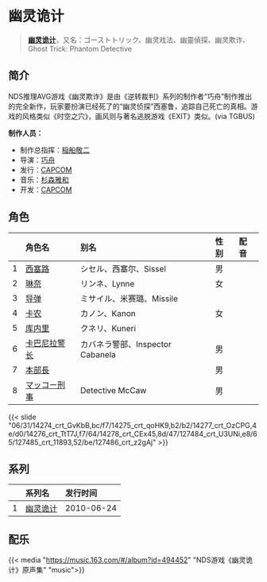 # 幽灵诡计


> <u>**[幽灵诡计](https://bgm.tv/subject/4723)**</u>，又名：ゴーストトリック、幽灵戏法、幽靈偵探、幽灵欺诈、Ghost Trick: Phantom Detective

## 简介

NDS推理AVG游戏《幽灵欺诈》是由《逆转裁判》系列的制作者“巧舟”制作推出的完全新作，玩家要扮演已经死了的“幽灵侦探”西塞鲁，追踪自己死亡的真相。游戏的风格类似《时空之穴》，画风则与著名逃脱游戏《EXIT》类似。(via TGBUS)

**制作人员：**
- 制作总指挥：[稲船敬二](https://bgm.tv/person/10304)
- 导演：[巧舟](https://bgm.tv/person/6200)
- 发行：[CAPCOM](https://bgm.tv/person/471)
- 音乐：[杉森雅和](https://bgm.tv/person/24101)
- 开发：[CAPCOM](https://bgm.tv/person/471)

## 角色

|     |   角色名   |   别名  | 性别 |  配音  |
|:--- |:------  |:----      |:---  |:--   |
| 1 | [西塞路](https://bgm.tv/character/14274) | シセル、西塞尔、Sissel | 男 |  |
| 2 | [琳奈](https://bgm.tv/character/14275) | リンネ、Lynne | 女 |  |
| 3 | [导弹](https://bgm.tv/character/14277) | ミサイル、米赛璐、Missile |  |  |
| 4 | [卡农](https://bgm.tv/character/14276) | カノン、Kanon | 女 |  |
| 5 | [库内里](https://bgm.tv/character/14278) | クネリ、Kuneri |  |  |
| 6 | [卡巴尼拉警长](https://bgm.tv/character/127484) | カバネラ警部、Inspector Cabanela | 男 |  |
| 7 | [本部長](https://bgm.tv/character/127485) |  | 男 |  |
| 8 | [マッコー刑事](https://bgm.tv/character/127486) | Detective McCaw | 男 |  |

{{< slide "06/31/14274_crt_GvKbB,bc/f7/14275_crt_qoHK9,b2/b2/14277_crt_OzCPG,4e/d0/14276_crt_TtT7J,f7/64/14278_crt_CEx45,8d/47/127484_crt_U3UNi,e8/65/127485_crt_11893,52/be/127486_crt_z2gAj" >}}

## 系列

|     |   系列名   |   发行时间  |
|:---   |:------  |:----      |
| 1 | [幽灵诡计](http://bgm.tv/subject/4723) | 2010-06-24 |

## 配乐

{{< media "https://music.163.com/#/album?id=494452"
"NDS游戏《幽灵诡计》原声集"
"music">}}


